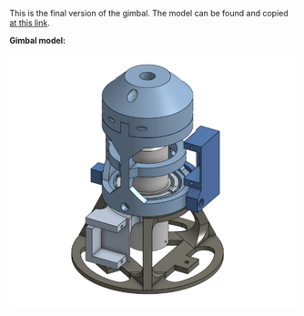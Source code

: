 This is the final version of the gimbal. The model can be found and copied [at this link](https://cad.onshape.com/documents/59b2a0021dd1f5f0aedf37a3/w/e28969682ce452733f7d86cb/e/2043118597ed4951aed8ede7).

**Gimbal model:**

![Gimbal Model](gimbal_iso.PNG)
